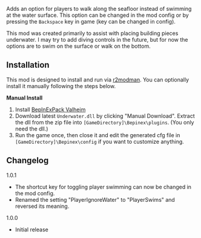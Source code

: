 Adds an option for players to walk along the seafloor instead of swimming at the water surface. This option can be changed in the mod config or by pressing the `Backspace` key in game (key can be changed in config).

This mod was created primarily to assist with placing building pieces underwater. I may try to add diving controls in the future, but for now the options are to swim on the surface or walk on the bottom.

## Installation
This mod is designed to install and run via [r2modman](https://thunderstore.io/package/ebkr/r2modman/). You can optionally install it manually following the steps below.

**Manual Install**

1. Install [BepInExPack Valheim](https://valheim.thunderstore.io/package/denikson/BepInExPack_Valheim/)
2. Download latest ``Underwater.dll`` by clicking "Manual Download". Extract the dll from the zip file into ``[GameDirectory]\Bepinex\plugins``. (You only need the dll.)
3. Run the game once, then close it and edit the generated cfg file in ``[GameDirectory]\Bepinex\config`` if you want to customize anything.

## Changelog
1.0.1

* The shortcut key for toggling player swimming can now be changed in the mod config.
* Renamed the setting "PlayerIgnoreWater" to "PlayerSwims" and reversed its meaning.

1.0.0

* Initial release
